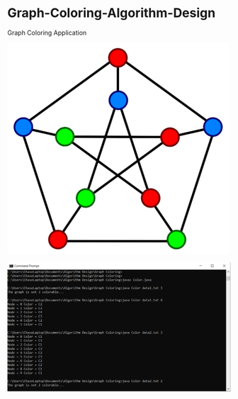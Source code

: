 # Graph-Coloring-Algorithm-Design
Graph Coloring Application

<img src="/imageColoring.png" width="500"></img>

![](/cmdColoring.PNG)
